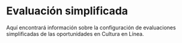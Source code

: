 # Evaluación simplificada

Aquí encontrará información sobre la configuración de evaluaciones simplificadas de las oportunidades en Cultura en Línea.